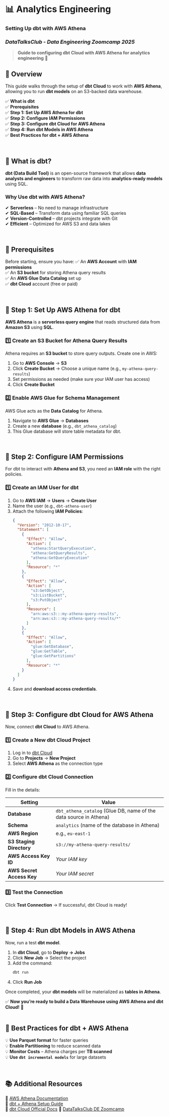 # **📊 Analytics Engineering**  
### **Setting Up dbt with AWS Athena**  

### *DataTalksClub - Data Engineering Zoomcamp 2025*

> **Guide to configuring dbt Cloud with AWS Athena for analytics engineering** 🚀



## **📌 Overview**

This guide walks through the setup of **dbt Cloud** to work with **AWS Athena**, allowing you to run **dbt models** on an S3-backed data warehouse.

✅ **What is dbt**  
✅ **Prerequisites**  
✅ **Step 1: Set Up AWS Athena for dbt**  
✅ **Step 2: Configure IAM Permissions**
<br>
✅ **Step 3: Configure dbt Cloud for AWS Athena**
<br>
✅ **Step 4: Run dbt Models in AWS Athena**
<br>
✅ **Best Practices for dbt + AWS Athena**

<br>

## **📌 What is dbt?**
**dbt (Data Build Tool)** is an open-source framework that allows **data analysts and engineers** to transform raw data into **analytics-ready models** using SQL.

### **Why Use dbt with AWS Athena?**
✔ **Serverless** – No need to manage infrastructure  
✔ **SQL-Based** – Transform data using familiar SQL queries  
✔ **Version-Controlled** – dbt projects integrate with Git  
✔ **Efficient** – Optimized for AWS S3 and data lakes  


<br>

## **📖 Prerequisites**
Before starting, ensure you have:
✅ An **AWS Account** with **IAM permissions**  
✅ An **S3 bucket** for storing Athena query results  
✅ An **AWS Glue Data Catalog** set up  
✅ **dbt Cloud** account (free or paid)  

<br>

## **📌 Step 1: Set Up AWS Athena for dbt**
**AWS Athena** is a **serverless query engine** that reads structured data from **Amazon S3** using **SQL**.

### **1️⃣ Create an S3 Bucket for Athena Query Results**
Athena requires an **S3 bucket** to store query outputs. Create one in AWS:

1. Go to **AWS Console** → **S3**
2. Click **Create Bucket** → Choose a unique name (e.g., `my-athena-query-results`)
3. Set permissions as needed (make sure your IAM user has access)
4. Click **Create Bucket**

### **2️⃣ Enable AWS Glue for Schema Management**
AWS Glue acts as the **Data Catalog** for Athena.

1. Navigate to **AWS Glue** → **Databases**
2. Create a new **database** (e.g., `dbt_athena_catalog`)
3. This Glue database will store table metadata for dbt.

<br>

## **📌 Step 2: Configure IAM Permissions**
For dbt to interact with **Athena and S3**, you need an **IAM role** with the right policies.

### **1️⃣ Create an IAM User for dbt**
1. Go to **AWS IAM** → **Users** → **Create User**
2. Name the user (e.g., `dbt-athena-user`)  
3. Attach the following **IAM Policies**:
   ```json
   {
     "Version": "2012-10-17",
     "Statement": [
       {
         "Effect": "Allow",
         "Action": [
           "athena:StartQueryExecution",
           "athena:GetQueryResults",
           "athena:GetQueryExecution"
         ],
         "Resource": "*"
       },
       {
         "Effect": "Allow",
         "Action": [
           "s3:GetObject",
           "s3:ListBucket",
           "s3:PutObject"
         ],
         "Resource": [
           "arn:aws:s3:::my-athena-query-results",
           "arn:aws:s3:::my-athena-query-results/*"
         ]
       },
       {
         "Effect": "Allow",
         "Action": [
           "glue:GetDatabase",
           "glue:GetTable",
           "glue:GetPartitions"
         ],
         "Resource": "*"
       }
     ]
   }
   ```
4. Save and **download access credentials**.

<br>

## **📌 Step 3: Configure dbt Cloud for AWS Athena**
Now, connect **dbt Cloud** to AWS Athena.

### **1️⃣ Create a New dbt Cloud Project**
1. Log in to [dbt Cloud](https://cloud.getdbt.com/)
2. Go to **Projects** → **New Project**
3. Select **AWS Athena** as the connection type

### **2️⃣ Configure dbt Cloud Connection**
Fill in the details:

| Setting               | Value                          |
|-----------------------|--------------------------------|
| **Database**         | `dbt_athena_catalog` (Glue DB, name of the data source in Athena) |
| **Schema**           | `analytics` (name of the database in Athena)  |
| **AWS Region**       | e.g., `eu-east-1`             |
| **S3 Staging Directory** | `s3://my-athena-query-results/` |
| **AWS Access Key ID** | *Your IAM key*               |
| **AWS Secret Access Key** | *Your IAM secret*       |

### **3️⃣ Test the Connection**
Click **Test Connection** → If successful, dbt Cloud is ready!

<br>

## **📌 Step 4: Run dbt Models in AWS Athena**
Now, run a test **dbt model**.

1. In **dbt Cloud**, go to **Deploy → Jobs**
2. Click **New Job** → Select the project
3. Add the command:  
   ```sh
   dbt run
   ```
4. Click **Run Job**

Once completed, your **dbt models** will be materialized as **tables in Athena**.

✅ **Now you’re ready to build a Data Warehouse using AWS Athena and dbt Cloud!** 🚀  
<br>
## **📌 Best Practices for dbt + AWS Athena**
💡 **Use Parquet format** for faster queries  
💡 **Enable Partitioning** to reduce scanned data  
💡 **Monitor Costs** – Athena charges per **TB scanned**  
💡 **Use `dbt incremental models`** for large datasets  

<br>

## **📚 Additional Resources**
🔗 [AWS Athena Documentation](https://docs.aws.amazon.com/athena/latest/ug/what-is.html)  
🔗 [dbt + Athena Setup Guide](https://docs.getdbt.com/guides/athena?step=8)  
🔗 [dbt Cloud Official Docs](https://docs.getdbt.com/docs/dbt-cloud)
🔗 [DataTalksClub DE Zoomcamp](https://github.com/DataTalksClub/data-engineering-zoomcamp)
